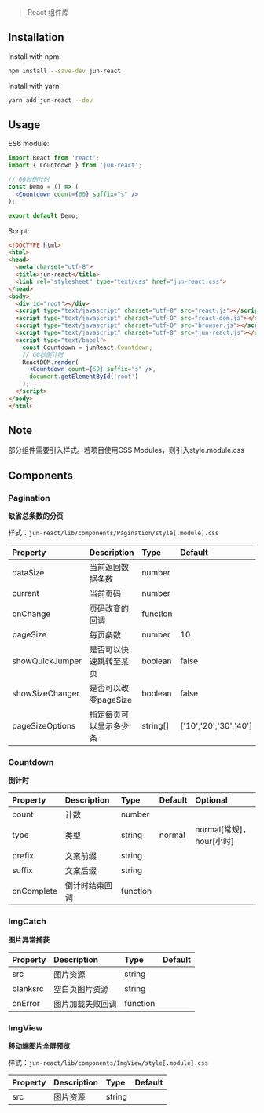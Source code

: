 > React 组件库

## Installation

Install with npm:

```bash
npm install --save-dev jun-react
```

Install with yarn:

```bash
yarn add jun-react --dev
```

## Usage

ES6 module:

```jsx
import React from 'react';
import { Countdown } from 'jun-react';

// 60秒倒计时
const Demo = () => (
  <Countdown count={60} suffix="s" />
);

export default Demo;
```

Script:

```html
<!DOCTYPE html>
<html>
<head>
  <meta charset="utf-8">
  <title>jun-react</title>
  <link rel="stylesheet" type="text/css" href="jun-react.css">
</head>
<body>
  <div id="root"></div>
  <script type="text/javascript" charset="utf-8" src="react.js"></script>
  <script type="text/javascript" charset="utf-8" src="react-dom.js"></script>
  <script type="text/javascript" charset="utf-8" src="browser.js"></script>
  <script type="text/javascript" charset="utf-8" src="jun-react.js"></script>
  <script type="text/babel">
    const Countdown = junReact.Countdown;
    // 60秒倒计时
    ReactDOM.render(
      <Countdown count={60} suffix="s" />,
      document.getElementById('root')
    );
  </script>
</body>
</html>
```

## Note
部分组件需要引入样式。若项目使用CSS Modules，则引入style.module.css

## Components

### Pagination
**缺省总条数的分页**

样式：`jun-react/lib/components/Pagination/style[.module].css`

| Property | Description | Type | Default |
| :------- | :---------- | :--- | :------ |
| dataSize | 当前返回数据条数 | number |
| current | 当前页码 | number |
| onChange | 页码改变的回调 | function |
| pageSize | 每页条数 | number | 10 |
| showQuickJumper | 是否可以快速跳转至某页 | boolean | false |
| showSizeChanger | 是否可以改变pageSize | boolean | false |
| pageSizeOptions | 指定每页可以显示多少条 | string[] | ['10','20','30','40'] |

### Countdown
**倒计时**

| Property | Description | Type | Default | Optional |
| :------- | :---------- | :--- | :------ | :------- |
| count | 计数 | number |
| type | 类型 | string | normal | normal[常规]，hour[小时] |
| prefix | 文案前缀 | string |
| suffix | 文案后缀 | string |
| onComplete | 倒计时结束回调 | function |

### ImgCatch
**图片异常捕获**

| Property | Description | Type | Default |
| :------- | :---------- | :--- | :------ |
| src | 图片资源 | string |
| blanksrc | 空白页图片资源 | string |
| onError | 图片加载失败回调 | function |

### ImgView
**移动端图片全屏预览**

样式：`jun-react/lib/components/ImgView/style[.module].css`

| Property | Description | Type | Default |
| :------- | :---------- | :--- | :------ |
| src | 图片资源 | string |

